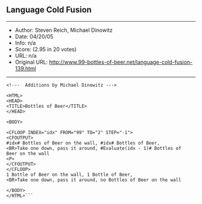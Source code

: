 
## Language Cold Fusion ##
---
- Author: Steven Reich, Michael Dinowitz
- Date: 04/20/05
- Info: n/a
- Score:  (2.95 in 20 votes)
- URL: n/a
- Original URL: http://www.99-bottles-of-beer.net/language-cold-fusion-139.html
---

```<!---  99 Bottles of Beer in Cold Fusion by Steven Reich tauman@earthlink.net --->
<!---  Additions by Michael Dinowitz --->

<HTML>
<HEAD>
<TITLE>Bottles of Beer</TITLE>
</HEAD>

<BODY>

<CFLOOP INDEX="idx" FROM="99" TO="2" STEP="-1">
<CFOUTPUT>
#idx# Bottles of Beer on the wall, #idx# Bottles of Beer,
<BR>Take one down, pass it around, #Evaluate(idx - 1)# Bottles of 
Beer on the wall
<P>
</CFOUTPUT>
</CFLOOP>
1 Bottle of Beer on the wall, 1 Bottle of Beer,
<BR>Take one down, pass it around, no Bottles of Beer on the wall

</BODY>
</HTML>```